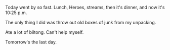 Today went by so fast. Lunch, Heroes, streams, then it's dinner, and now it's 10:25 p.m.

The only thing I did was throw out old boxes of junk from my unpacking.

Ate a lot of biltong. Can't help myself.

Tomorrow's the last day.
